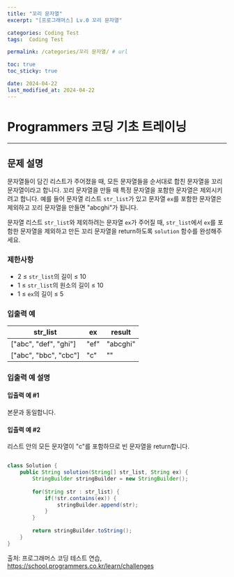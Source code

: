 ```yaml
---
title: "꼬리 문자열"
excerpt: "[프로그래머스] Lv.0 꼬리 문자열"

categories: Coding Test
tags:  Coding Test

permalink: /categories/꼬리 문자열/ # url

toc: true
toc_sticky: true

date: 2024-04-22
last_modified_at: 2024-04-22
---
```


# Programmers 코딩 기초 트레이닝

---

## 문제 설명
문자열들이 담긴 리스트가 주어졌을 때, 모든 문자열들을 순서대로 합친 문자열을 꼬리 문자열이라고 합니다. 꼬리 문자열을 만들 때 특정 문자열을 포함한 문자열은 제외시키려고 합니다. 예를 들어 문자열 리스트 `str_list`가 있고 문자열 `ex`를 포함한 문자열은 제외하고 꼬리 문자열을 만들면 "abcghi"가 됩니다.

문자열 리스트 `str_list`와 제외하려는 문자열 `ex`가 주어질 때, `str_list`에서 `ex`를 포함한 문자열을 제외하고 만든 꼬리 문자열을 return하도록 `solution` 함수를 완성해주세요.

### 제한사항
- 2 ≤ `str_list`의 길이 ≤ 10
- 1 ≤ `str_list`의 원소의 길이 ≤ 10
- 1 ≤ `ex`의 길이 ≤ 5

### 입출력 예

| str_list | ex | result |
|----------|----|--------|
| ["abc", "def", "ghi"] | "ef" | "abcghi" |
| ["abc", "bbc", "cbc"] | "c" | "" |

### 입출력 예 설명
#### 입출력 예 #1
본문과 동일합니다.
#### 입출력 예 #2
리스트 안의 모든 문자열이 "c"를 포함하므로 빈 문자열을 return합니다.

```java

class Solution {
    public String solution(String[] str_list, String ex) {
        StringBuilder stringBuilder = new StringBuilder();
        
        for(String str : str_list) {
            if(!str.contains(ex)) {
                stringBuilder.append(str);
            }
        }
        
        return stringBuilder.toString();
    }
}

``````

출처: 프로그래머스 코딩 테스트 연습, https://school.programmers.co.kr/learn/challenges
